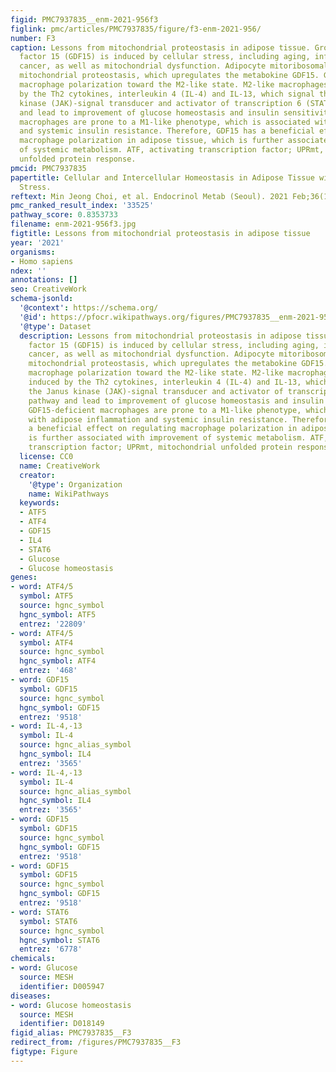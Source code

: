 ```yaml
---
figid: PMC7937835__enm-2021-956f3
figlink: pmc/articles/PMC7937835/figure/f3-enm-2021-956/
number: F3
caption: Lessons from mitochondrial proteostasis in adipose tissue. Growth differentiation
  factor 15 (GDF15) is induced by cellular stress, including aging, inflammation,
  cancer, as well as mitochondrial dysfunction. Adipocyte mitoribosomal stress perturbs
  mitochondrial proteostasis, which upregulates the metabokine GDF15. GDF15 regulates
  macrophage polarization toward the M2-like state. M2-like macrophages are also induced
  by the Th2 cytokines, interleukin 4 (IL-4) and IL-13, which signal through the Janus
  kinase (JAK)-signal transducer and activator of transcription 6 (STAT6) pathway
  and lead to improvement of glucose homeostasis and insulin sensitivity. GDF15-deficient
  macrophages are prone to a M1-like phenotype, which is associated with adipose inflammation
  and systemic insulin resistance. Therefore, GDF15 has a beneficial effect on regulating
  macrophage polarization in adipose tissue, which is further associated with improvement
  of systemic metabolism. ATF, activating transcription factor; UPRmt, mitochondrial
  unfolded protein response.
pmcid: PMC7937835
papertitle: Cellular and Intercellular Homeostasis in Adipose Tissue with Mitochondria-Specific
  Stress.
reftext: Min Jeong Choi, et al. Endocrinol Metab (Seoul). 2021 Feb;36(1):1-11.
pmc_ranked_result_index: '33525'
pathway_score: 0.8353733
filename: enm-2021-956f3.jpg
figtitle: Lessons from mitochondrial proteostasis in adipose tissue
year: '2021'
organisms:
- Homo sapiens
ndex: ''
annotations: []
seo: CreativeWork
schema-jsonld:
  '@context': https://schema.org/
  '@id': https://pfocr.wikipathways.org/figures/PMC7937835__enm-2021-956f3.html
  '@type': Dataset
  description: Lessons from mitochondrial proteostasis in adipose tissue. Growth differentiation
    factor 15 (GDF15) is induced by cellular stress, including aging, inflammation,
    cancer, as well as mitochondrial dysfunction. Adipocyte mitoribosomal stress perturbs
    mitochondrial proteostasis, which upregulates the metabokine GDF15. GDF15 regulates
    macrophage polarization toward the M2-like state. M2-like macrophages are also
    induced by the Th2 cytokines, interleukin 4 (IL-4) and IL-13, which signal through
    the Janus kinase (JAK)-signal transducer and activator of transcription 6 (STAT6)
    pathway and lead to improvement of glucose homeostasis and insulin sensitivity.
    GDF15-deficient macrophages are prone to a M1-like phenotype, which is associated
    with adipose inflammation and systemic insulin resistance. Therefore, GDF15 has
    a beneficial effect on regulating macrophage polarization in adipose tissue, which
    is further associated with improvement of systemic metabolism. ATF, activating
    transcription factor; UPRmt, mitochondrial unfolded protein response.
  license: CC0
  name: CreativeWork
  creator:
    '@type': Organization
    name: WikiPathways
  keywords:
  - ATF5
  - ATF4
  - GDF15
  - IL4
  - STAT6
  - Glucose
  - Glucose homeostasis
genes:
- word: ATF4/5
  symbol: ATF5
  source: hgnc_symbol
  hgnc_symbol: ATF5
  entrez: '22809'
- word: ATF4/5
  symbol: ATF4
  source: hgnc_symbol
  hgnc_symbol: ATF4
  entrez: '468'
- word: GDF15
  symbol: GDF15
  source: hgnc_symbol
  hgnc_symbol: GDF15
  entrez: '9518'
- word: IL-4,-13
  symbol: IL-4
  source: hgnc_alias_symbol
  hgnc_symbol: IL4
  entrez: '3565'
- word: IL-4,-13
  symbol: IL-4
  source: hgnc_alias_symbol
  hgnc_symbol: IL4
  entrez: '3565'
- word: GDF15
  symbol: GDF15
  source: hgnc_symbol
  hgnc_symbol: GDF15
  entrez: '9518'
- word: GDF15
  symbol: GDF15
  source: hgnc_symbol
  hgnc_symbol: GDF15
  entrez: '9518'
- word: STAT6
  symbol: STAT6
  source: hgnc_symbol
  hgnc_symbol: STAT6
  entrez: '6778'
chemicals:
- word: Glucose
  source: MESH
  identifier: D005947
diseases:
- word: Glucose homeostasis
  source: MESH
  identifier: D018149
figid_alias: PMC7937835__F3
redirect_from: /figures/PMC7937835__F3
figtype: Figure
---
```

